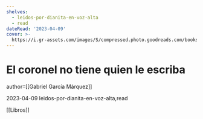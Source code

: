 ```yaml
---
shelves:
  - leidos-por-dianita-en-voz-alta
  - read
dateRead: '2023-04-09'
cover: >-
  https://i.gr-assets.com/images/S/compressed.photo.goodreads.com/books/1680449790l/71782._SY475_.jpg
---
```

# El coronel no tiene quien le escriba

author::[[Gabriel García Márquez]]

2023-04-09
leidos-por-dianita-en-voz-alta,read

[[Libros]]